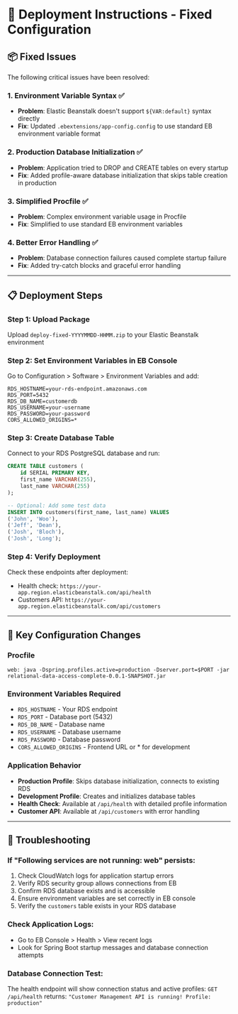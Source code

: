 # 🚀 Deployment Instructions - Fixed Configuration

## 📦 **Fixed Issues**

The following critical issues have been resolved:

### 1. **Environment Variable Syntax** ✅

- **Problem**: Elastic Beanstalk doesn't support `${VAR:default}` syntax directly
- **Fix**: Updated `.ebextensions/app-config.config` to use standard EB environment variable format

### 2. **Production Database Initialization** ✅

- **Problem**: Application tried to DROP and CREATE tables on every startup
- **Fix**: Added profile-aware database initialization that skips table creation in production

### 3. **Simplified Procfile** ✅

- **Problem**: Complex environment variable usage in Procfile
- **Fix**: Simplified to use standard EB environment variables

### 4. **Better Error Handling** ✅

- **Problem**: Database connection failures caused complete startup failure
- **Fix**: Added try-catch blocks and graceful error handling

---

## 📋 **Deployment Steps**

### **Step 1: Upload Package**

Upload `deploy-fixed-YYYYMMDD-HHMM.zip` to your Elastic Beanstalk environment

### **Step 2: Set Environment Variables in EB Console**

Go to Configuration > Software > Environment Variables and add:

```
RDS_HOSTNAME=your-rds-endpoint.amazonaws.com
RDS_PORT=5432
RDS_DB_NAME=customerdb
RDS_USERNAME=your-username
RDS_PASSWORD=your-password
CORS_ALLOWED_ORIGINS=*
```

### **Step 3: Create Database Table**

Connect to your RDS PostgreSQL database and run:

```sql
CREATE TABLE customers (
    id SERIAL PRIMARY KEY,
    first_name VARCHAR(255),
    last_name VARCHAR(255)
);

-- Optional: Add some test data
INSERT INTO customers(first_name, last_name) VALUES
('John', 'Woo'),
('Jeff', 'Dean'),
('Josh', 'Bloch'),
('Josh', 'Long');
```

### **Step 4: Verify Deployment**

Check these endpoints after deployment:

- Health check: `https://your-app.region.elasticbeanstalk.com/api/health`
- Customers API: `https://your-app.region.elasticbeanstalk.com/api/customers`

---

## 🔧 **Key Configuration Changes**

### **Procfile**

```
web: java -Dspring.profiles.active=production -Dserver.port=$PORT -jar relational-data-access-complete-0.0.1-SNAPSHOT.jar
```

### **Environment Variables Required**

- `RDS_HOSTNAME` - Your RDS endpoint
- `RDS_PORT` - Database port (5432)
- `RDS_DB_NAME` - Database name
- `RDS_USERNAME` - Database username
- `RDS_PASSWORD` - Database password
- `CORS_ALLOWED_ORIGINS` - Frontend URL or \* for development

### **Application Behavior**

- **Production Profile**: Skips database initialization, connects to existing RDS
- **Development Profile**: Creates and initializes database tables
- **Health Check**: Available at `/api/health` with detailed profile information
- **Customer API**: Available at `/api/customers` with error handling

---

## 🐛 **Troubleshooting**

### **If "Following services are not running: web" persists:**

1. Check CloudWatch logs for application startup errors
2. Verify RDS security group allows connections from EB
3. Confirm RDS database exists and is accessible
4. Ensure environment variables are set correctly in EB console
5. Verify the `customers` table exists in your RDS database

### **Check Application Logs:**

- Go to EB Console > Health > View recent logs
- Look for Spring Boot startup messages and database connection attempts

### **Database Connection Test:**

The health endpoint will show connection status and active profiles:
`GET /api/health` returns: `"Customer Management API is running! Profile: production"`
